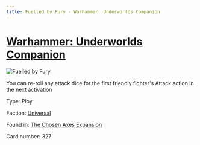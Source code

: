 ```yaml
---
title: Fuelled by Fury - Warhammer: Underworlds Companion
---
```


# [Warhammer: Underworlds Companion](https://guidokessels.github.io/wh-underworlds)

  

![Fuelled by Fury](https://warhammerunderworlds.com/wp-content/uploads/sites/6/2018/02/327_ENG.png)

You can re-roll any attack dice for the first friendly fighter's Attack action in the next activation

Type: Ploy

Faction: [Universal](https://guidokessels.github.io/wh-underworlds/factions/universal)

Found in: [The Chosen Axes Expansion](https://guidokessels.github.io/wh-underworlds/locations/the-chosen-axes-expansion)

Card number: 327
